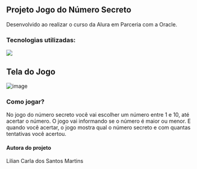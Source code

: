 ## Projeto Jogo do Número Secreto
Desenvolvido ao realizar o curso da Alura em Parceria com a Oracle.

### Tecnologias utilizadas:

<img src = "img/ícones-js-css-html.png">

## Tela do Jogo

![image](https://github.com/user-attachments/assets/366c6f0b-e881-48f7-886f-445599912450)

### Como jogar?

No jogo do número secreto você vai escolher um número entre 1 e 10, até acertar o número.
O jogo vai informando se o número é maior ou menor.
E quando você acertar, o jogo mostra qual o número secreto e com quantas tentativas você acertou.



#### Autora do projeto

Lilian Carla dos Santos Martins 

